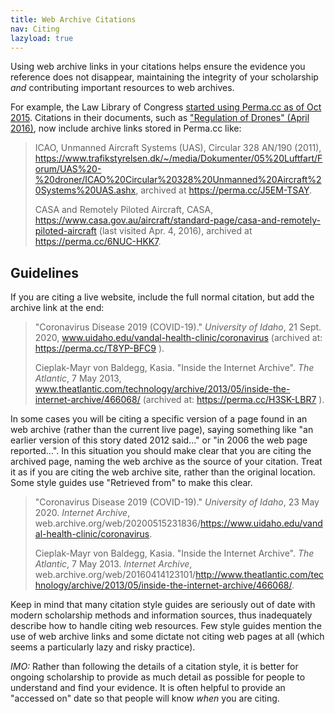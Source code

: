 ```yaml
---
title: Web Archive Citations
nav: Citing
lazyload: true
---
```


Using web archive links in your citations helps ensure the evidence you reference does not disappear, maintaining the integrity of your scholarship *and* contributing important resources to web archives.

For example, the Law Library of Congress [started using Perma.cc as of Oct 2015](https://perma.cc/2AXT-2QKE).
Citations in their documents, such as ["Regulation of Drones" (April 2016)](https://web.archive.org/web/20210318022305/https://www.loc.gov/law/help/regulation-of-drones/index.php), now include archive links stored in Perma.cc like:

> ICAO, Unmanned Aircraft Systems (UAS), Circular 328 AN/190 (2011), https://www.trafikstyrelsen.dk/~/media/Dokumenter/05%20Luftfart/Forum/UAS%20-%20droner/ICAO%20Circular%20328%20Unmanned%20Aircraft%20Systems%20UAS.ashx, archived at https://perma.cc/J5EM-TSAY. 
>
> CASA and Remotely Piloted Aircraft, CASA, https://www.casa.gov.au/aircraft/standard-page/casa-and-remotely-piloted-aircraft (last visited Apr. 4, 2016), archived at https://perma.cc/6NUC-HKK7.

## Guidelines

If you are citing a live website, include the full normal citation, but add the archive link at the end:

> "Coronavirus Disease 2019 (COVID-19)." *University of Idaho*, 21 Sept. 2020, www.uidaho.edu/vandal-health-clinic/coronavirus (archived at: https://perma.cc/T8YP-BFC9 ).
>
> Cieplak-Mayr von Baldegg, Kasia. "Inside the Internet Archive". *The Atlantic*, 7 May 2013, www.theatlantic.com/technology/archive/2013/05/inside-the-internet-archive/466068/ (archived at: https://perma.cc/H3SK-LBR7 ). 

In some cases you will be citing a specific version of a page found in an web archive (rather than the current live page), saying something like "an earlier version of this story dated 2012 said..." or "in 2006 the web page reported...". 
In this situation you should make clear that you are citing the archived page, naming the web archive as the source of your citation.
Treat it as if you are citing the web archive site, rather than the original location.
Some style guides use "Retrieved from" to make this clear.

> "Coronavirus Disease 2019 (COVID-19)." *University of Idaho*, 23 May 2020. *Internet Archive*, web.archive.org/web/20200515231836/https://www.uidaho.edu/vandal-health-clinic/coronavirus.
>
> Cieplak-Mayr von Baldegg, Kasia. "Inside the Internet Archive". *The Atlantic*, 7 May 2013. *Internet Archive*, web.archive.org/web/20160414123101/http://www.theatlantic.com/technology/archive/2013/05/inside-the-internet-archive/466068/.

Keep in mind that many citation style guides are seriously out of date with modern scholarship methods and information sources, thus inadequately describe how to handle citing web resources.
Few style guides mention the use of web archive links and some dictate not citing web pages at all (which seems a particularly lazy and risky practice).

*IMO:* Rather than following the details of a citation style, it is better for ongoing scholarship to provide as much detail as possible for people to understand and find your evidence. 
It is often helpful to provide an "accessed on" date so that people will know *when* you are citing.
